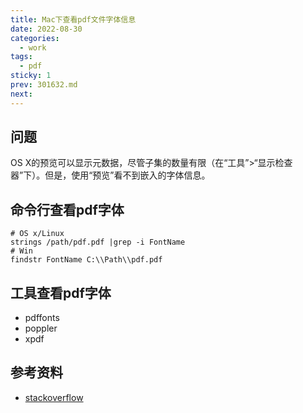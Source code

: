 ```yaml
---
title: Mac下查看pdf文件字体信息
date: 2022-08-30
categories:
  - work
tags:
  - pdf
sticky: 1
prev: 301632.md
next:
---
```




<!-- more -->

## 问题

OS X的预览可以显示元数据，尽管子集的数量有限（在“工具”>“显示检查器”下）。但是，使用“预览”看不到嵌入的字体信息。

## 命令行查看pdf字体

```shell
# OS x/Linux
strings /path/pdf.pdf |grep -i FontName
# Win
findstr FontName C:\\Path\\pdf.pdf
```

## 工具查看pdf字体


- pdffonts
- poppler
- xpdf


## 参考资料

- [stackoverflow](https://stackoverflow.com/questions/614619/how-to-find-out-which-fonts-are-referenced-and-which-are-embedded-in-a-pdf-docum)